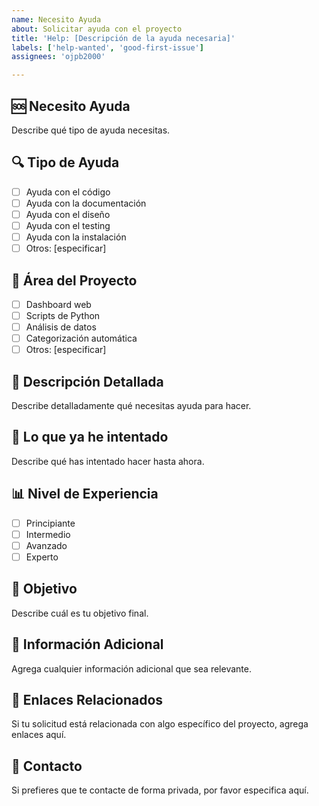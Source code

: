 ```yaml
---
name: Necesito Ayuda
about: Solicitar ayuda con el proyecto
title: 'Help: [Descripción de la ayuda necesaria]'
labels: ['help-wanted', 'good-first-issue']
assignees: 'ojpb2000'

---
```


## 🆘 Necesito Ayuda
Describe qué tipo de ayuda necesitas.

## 🔍 Tipo de Ayuda
- [ ] Ayuda con el código
- [ ] Ayuda con la documentación
- [ ] Ayuda con el diseño
- [ ] Ayuda con el testing
- [ ] Ayuda con la instalación
- [ ] Otros: [especificar]

## 🎯 Área del Proyecto
- [ ] Dashboard web
- [ ] Scripts de Python
- [ ] Análisis de datos
- [ ] Categorización automática
- [ ] Otros: [especificar]

## 📝 Descripción Detallada
Describe detalladamente qué necesitas ayuda para hacer.

## 🔧 Lo que ya he intentado
Describe qué has intentado hacer hasta ahora.

## 📊 Nivel de Experiencia
- [ ] Principiante
- [ ] Intermedio
- [ ] Avanzado
- [ ] Experto

## 🎯 Objetivo
Describe cuál es tu objetivo final.

## 📝 Información Adicional
Agrega cualquier información adicional que sea relevante.

## 🔗 Enlaces Relacionados
Si tu solicitud está relacionada con algo específico del proyecto, agrega enlaces aquí.

## 📧 Contacto
Si prefieres que te contacte de forma privada, por favor especifica aquí.
